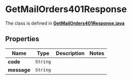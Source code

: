 

# GetMailOrders401Response

The class is defined in **[GetMailOrders401Response.java](../../src/main/java/org/openapitools/model/GetMailOrders401Response.java)**

## Properties

Name | Type | Description | Notes
------------ | ------------- | ------------- | -------------
**code** | `String` |  | 
**message** | `String` |  | 




